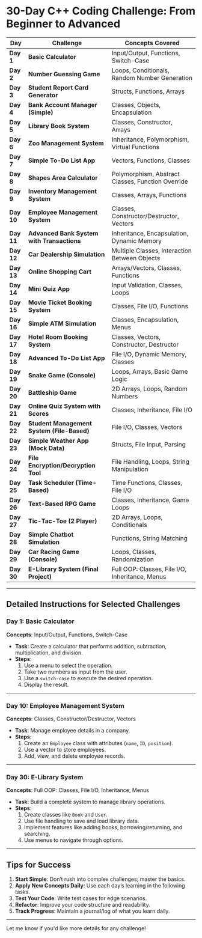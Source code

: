 # 30-Day C++ Coding Challenge: From Beginner to Advanced

| **Day** | **Challenge**                                | **Concepts Covered**                              |
|---------|---------------------------------------------|--------------------------------------------------|
| **Day 1**  | **Basic Calculator**                       | Input/Output, Functions, Switch-Case             |
| **Day 2**  | **Number Guessing Game**                   | Loops, Conditionals, Random Number Generation    |
| **Day 3**  | **Student Report Card Generator**          | Structs, Functions, Arrays                       |
| **Day 4**  | **Bank Account Manager (Simple)**          | Classes, Objects, Encapsulation                  |
| **Day 5**  | **Library Book System**                    | Classes, Constructor, Arrays                     |
| **Day 6**  | **Zoo Management System**                  | Inheritance, Polymorphism, Virtual Functions     |
| **Day 7**  | **Simple To-Do List App**                  | Vectors, Functions, Classes                      |
| **Day 8**  | **Shapes Area Calculator**                 | Polymorphism, Abstract Classes, Function Override|
| **Day 9**  | **Inventory Management System**            | Classes, Arrays, Functions                       |
| **Day 10** | **Employee Management System**             | Classes, Constructor/Destructor, Vectors         |
| **Day 11** | **Advanced Bank System with Transactions** | Inheritance, Encapsulation, Dynamic Memory       |
| **Day 12** | **Car Dealership Simulation**              | Multiple Classes, Interaction Between Objects    |
| **Day 13** | **Online Shopping Cart**                   | Arrays/Vectors, Classes, Functions               |
| **Day 14** | **Mini Quiz App**                          | Input Validation, Classes, Loops                 |
| **Day 15** | **Movie Ticket Booking System**            | Classes, File I/O, Functions                     |
| **Day 16** | **Simple ATM Simulation**                  | Classes, Encapsulation, Menus                    |
| **Day 17** | **Hotel Room Booking System**              | Classes, Vectors, Constructor, Destructor        |
| **Day 18** | **Advanced To-Do List App**                | File I/O, Dynamic Memory, Classes                |
| **Day 19** | **Snake Game (Console)**                   | Loops, Arrays, Basic Game Logic                  |
| **Day 20** | **Battleship Game**                        | 2D Arrays, Loops, Random Numbers                 |
| **Day 21** | **Online Quiz System with Scores**         | Classes, Inheritance, File I/O                   |
| **Day 22** | **Student Management System (File-Based)** | File I/O, Classes, Vectors                       |
| **Day 23** | **Simple Weather App (Mock Data)**         | Structs, File Input, Parsing                     |
| **Day 24** | **File Encryption/Decryption Tool**        | File Handling, Loops, String Manipulation        |
| **Day 25** | **Task Scheduler (Time-Based)**            | Time Functions, Classes, File I/O                |
| **Day 26** | **Text-Based RPG Game**                    | Classes, Inheritance, Game Loops                 |
| **Day 27** | **Tic-Tac-Toe (2 Player)**                 | 2D Arrays, Loops, Conditionals                   |
| **Day 28** | **Simple Chatbot Simulation**              | Functions, String Matching                       |
| **Day 29** | **Car Racing Game (Console)**              | Loops, Classes, Randomization                    |
| **Day 30** | **E-Library System (Final Project)**       | Full OOP: Classes, File I/O, Inheritance, Menus  |

---

## Detailed Instructions for Selected Challenges

### **Day 1: Basic Calculator**
**Concepts**: Input/Output, Functions, Switch-Case  
- **Task**: Create a calculator that performs addition, subtraction, multiplication, and division.  
- **Steps**:  
  1. Use a menu to select the operation.  
  2. Take two numbers as input from the user.  
  3. Use a `switch-case` to execute the desired operation.  
  4. Display the result.  

---

### **Day 10: Employee Management System**
**Concepts**: Classes, Constructor/Destructor, Vectors  
- **Task**: Manage employee details in a company.  
- **Steps**:  
  1. Create an `Employee` class with attributes (`name`, `ID`, `position`).  
  2. Use a vector to store employees.  
  3. Add, view, and delete employee records.  

---

### **Day 30: E-Library System**
**Concepts**: Full OOP: Classes, File I/O, Inheritance, Menus  
- **Task**: Build a complete system to manage library operations.  
- **Steps**:  
  1. Create classes like `Book` and `User`.  
  2. Use file handling to save and load library data.  
  3. Implement features like adding books, borrowing/returning, and searching.  
  4. Use menus to navigate through options.

---

## Tips for Success
1. **Start Simple**: Don’t rush into complex challenges; master the basics.  
2. **Apply New Concepts Daily**: Use each day’s learning in the following tasks.  
3. **Test Your Code**: Write test cases for edge scenarios.  
4. **Refactor**: Improve your code structure and readability.  
5. **Track Progress**: Maintain a journal/log of what you learn daily.

---

Let me know if you'd like more details for any challenge!
